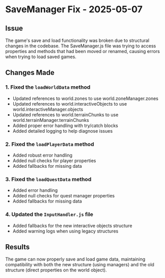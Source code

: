# SaveManager Fix - 2025-05-07

## Issue
The game's save and load functionality was broken due to structural changes in the codebase. The SaveManager.js file was trying to access properties and methods that had been moved or renamed, causing errors when trying to load saved games.

## Changes Made

### 1. Fixed the `loadWorldData` method
- Updated references to world.zones to use world.zoneManager.zones
- Updated references to world.interactiveObjects to use world.interactiveManager.objects
- Updated references to world.terrainChunks to use world.terrainManager.terrainChunks
- Added proper error handling with try/catch blocks
- Added detailed logging to help diagnose issues

### 2. Fixed the `loadPlayerData` method
- Added robust error handling
- Added null checks for player properties
- Added fallbacks for missing data

### 3. Fixed the `loadQuestData` method
- Added error handling
- Added null checks for quest manager properties
- Added fallbacks for missing data

### 4. Updated the `InputHandler.js` file
- Added fallbacks for the new interactive objects structure
- Added warning logs when using legacy structures

## Results
The game can now properly save and load game data, maintaining compatibility with both the new structure (using managers) and the old structure (direct properties on the world object).